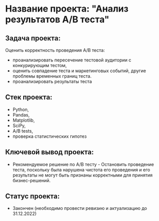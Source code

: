 # **Название проекта:** "Анализ результатов А/В теста" 

##  **Задача проекта:**
Оценить корректность проведения А/В теста:
- проанализировать пересечение тестовой аудитории с конкурирующим тестом,
- оценить совпадение теста и маркетинговых событий, другие проблемы временных границ теста.
- проанализировать результаты теста

##  **Стек проекта:**
- Python, 
- Pandas, 
- Matplotlib,
- SciPy,
- A/B tests,
- проверка статистических гипотез

## **Ключевой вывод проекта:**
- Рекомендуемое решение по A/B тесту - Остановить проведение теста, 
поскольку была нарушена чистота его проведения и его результаты не могут быть признаны корректными для принятия бизнес-решений.

## **Статус проекта:**
- Закончен (необходимо провести ревизию и актуализацию до 31.12.2022)
